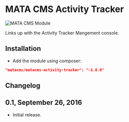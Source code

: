 MATA CMS Activity Tracker
==========================================

![MATA CMS Module](https://s3-eu-west-1.amazonaws.com/qi-interactive/assets/mata-cms/gear-mata-logo%402x.png)


Links up with the Activity Tracker Mangement console.


Installation
------------

- Add the module using composer:

```json
"matacms/matacms-activity-tracker": "~1.0.0"
```

Changelog
---------

## 0.1, September 26, 2016

- Initial release. 
